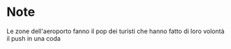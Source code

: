 # Note

Le zone dell'aeroporto fanno il pop dei turisti 
che hanno fatto di loro volontà il push in una coda

